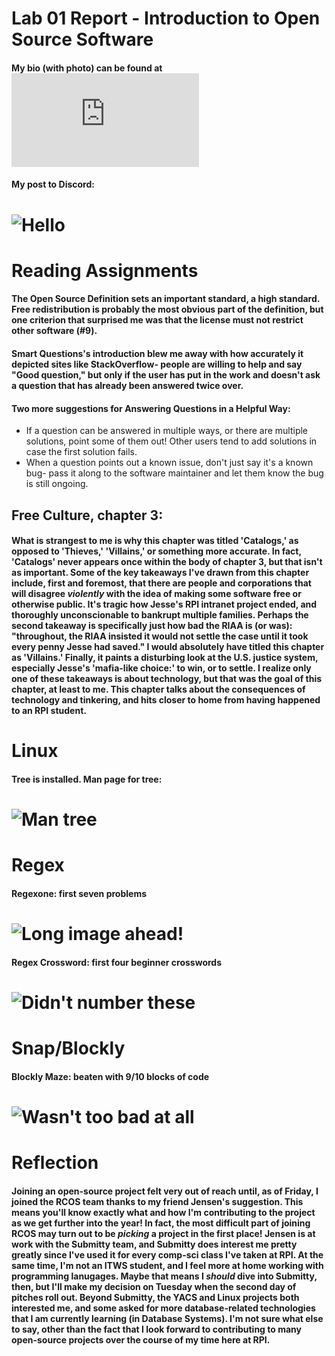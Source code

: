 # Lab 01 Report - Introduction to Open Source Software

#### My bio (with photo) can be found at ![index.md](https://github.com/KKhaghani/oss-repo-template/blob/master/index.md)
#### My post to Discord:
# ![Hello](hello_v2.png)

# Reading Assignments
#### The Open Source Definition sets an important standard, a high standard. Free redistribution is probably the most obvious part of the definition, but one criterion that surprised me was that the license must not restrict other software (#9). 
#### Smart Questions's introduction blew me away with how accurately it depicted sites like StackOverflow- people are willing to help and say "Good question," but only if the user has put in the work and doesn't ask a question that has already been answered twice over.
#### Two more suggestions for Answering Questions in a Helpful Way:
 * If a question can be answered in multiple ways, or there are multiple solutions, point some of them out! Other users tend to add solutions in case the first solution fails.
 * When a question points out a known issue, don't just say it's a known bug- pass it along to the software maintainer and let them know the bug is still ongoing.
## Free Culture, chapter 3:
#### What is strangest to me is why this chapter was titled 'Catalogs,' as opposed to 'Thieves,' 'Villains,' or something more accurate. In fact, 'Catalogs' never appears once within the body of chapter 3, but that isn't as important. Some of the key takeaways I've drawn from this chapter include, first and foremost, that there are people and corporations that will disagree *violently* with the idea of making some software free or otherwise public. It's tragic how Jesse's RPI intranet project ended, and thoroughly unconscionable to bankrupt multiple families. Perhaps the second takeaway is specifically just how bad the RIAA is (or was): "throughout, the RIAA insisted it would not settle the case until it took every penny Jesse had saved." I would absolutely have titled this chapter as 'Villains.' Finally, it paints a disturbing look at the U.S. justice system, especially Jesse's 'mafia-like choice:' to win, or to settle. I realize only one of these takeaways is about technology, but that was the goal of this chapter, at least to me. This chapter talks about the consequences of technology and tinkering, and hits closer to home from having happened to an RPI student.

# Linux
#### Tree is installed. Man page for tree:
# ![Man tree](man_tree.png)

# Regex
#### Regexone: first seven problems
# ![Long image ahead!](regexone.png)
#### Regex Crossword: first four beginner crosswords
# ![Didn't number these](regexcw.png)

# Snap/Blockly
#### Blockly Maze: beaten with 9/10 blocks of code
# ![Wasn't too bad at all](blockly.png)

# Reflection
#### Joining an open-source project felt very out of reach until, as of Friday, I joined the RCOS team thanks to my friend Jensen's suggestion. This means you'll know exactly what and how I'm contributing to the project as we get further into the year! In fact, the most difficult part of joining RCOS may turn out to be *picking* a project in the first place! Jensen is at work with the Submitty team, and Submitty does interest me pretty greatly since I've used it for every comp-sci class I've taken at RPI. At the same time, I'm not an ITWS student, and I feel more at home working with programming lanugages. Maybe that means I *should* dive into Submitty, then, but I'll make my decision on Tuesday when the second day of pitches roll out. Beyond Submitty, the YACS and Linux projects both interested me, and some asked for more database-related technologies that I am currently learning (in Database Systems). I'm not sure what else to say, other than the fact that I look forward to contributing to many open-source projects over the course of my time here at RPI.
